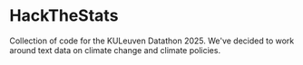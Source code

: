 # HackTheStats

Collection of code for the KULeuven Datathon 2025. We've decided to work around text data on climate change and climate policies.
